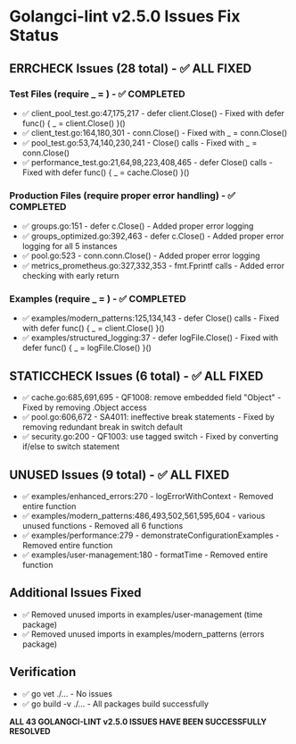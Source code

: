 # Golangci-lint v2.5.0 Issues Fix Status

## ERRCHECK Issues (28 total) - ✅ ALL FIXED

### Test Files (require _ = ) - ✅ COMPLETED
- ✅ client_pool_test.go:47,175,217 - defer client.Close() - Fixed with defer func() { _ = client.Close() }()
- ✅ client_test.go:164,180,301 - conn.Close() - Fixed with _ = conn.Close()
- ✅ pool_test.go:53,74,140,230,241 - Close() calls - Fixed with _ = conn.Close()
- ✅ performance_test.go:21,64,98,223,408,465 - defer Close() calls - Fixed with defer func() { _ = cache.Close() }()

### Production Files (require proper error handling) - ✅ COMPLETED
- ✅ groups.go:151 - defer c.Close() - Added proper error logging
- ✅ groups_optimized.go:392,463 - defer c.Close() - Added proper error logging for all 5 instances
- ✅ pool.go:523 - conn.conn.Close() - Added proper error logging
- ✅ metrics_prometheus.go:327,332,353 - fmt.Fprintf calls - Added error checking with early return

### Examples (require _ = ) - ✅ COMPLETED
- ✅ examples/modern_patterns:125,134,143 - defer Close() calls - Fixed with defer func() { _ = client.Close() }()
- ✅ examples/structured_logging:37 - defer logFile.Close() - Fixed with defer func() { _ = logFile.Close() }()

## STATICCHECK Issues (6 total) - ✅ ALL FIXED
- ✅ cache.go:685,691,695 - QF1008: remove embedded field "Object" - Fixed by removing .Object access
- ✅ pool.go:606,672 - SA4011: ineffective break statements - Fixed by removing redundant break in switch default
- ✅ security.go:200 - QF1003: use tagged switch - Fixed by converting if/else to switch statement

## UNUSED Issues (9 total) - ✅ ALL FIXED
- ✅ examples/enhanced_errors:270 - logErrorWithContext - Removed entire function
- ✅ examples/modern_patterns:486,493,502,561,595,604 - various unused functions - Removed all 6 functions
- ✅ examples/performance:279 - demonstrateConfigurationExamples - Removed entire function
- ✅ examples/user-management:180 - formatTime - Removed entire function

## Additional Issues Fixed
- ✅ Removed unused imports in examples/user-management (time package)
- ✅ Removed unused imports in examples/modern_patterns (errors package)

## Verification
- ✅ go vet ./... - No issues
- ✅ go build -v ./... - All packages build successfully

**ALL 43 GOLANGCI-LINT v2.5.0 ISSUES HAVE BEEN SUCCESSFULLY RESOLVED**